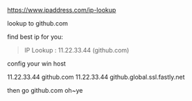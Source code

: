 

https://www.ipaddress.com/ip-lookup


lookup to github.com

find best ip for you:

> IP Lookup : 11.22.33.44 (github.com)


config your win host 



11.22.33.44 github.com
11.22.33.44 github.global.ssl.fastly.net

then go github.com  oh~ye


